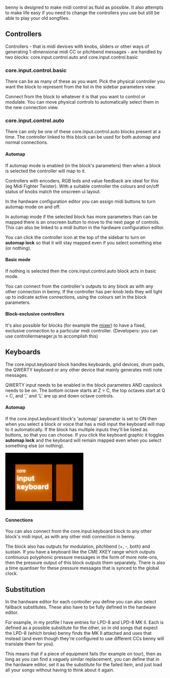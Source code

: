 benny is designed to make midi control as fluid as possible. It also attempts to make life easy if you need to change the controllers you use but still be able to play your old songfiles.

## Controllers

Controllers - that is midi devices with knobs, sliders or other ways of generating 1-dimensional midi CC or pitchbend messages - are handled by two blocks: core.input.control.auto and core.input.control.basic

### core.input.control.basic

There can be as many of these as you want. Pick the physical controller you want the block to represent from the list in the sidebar parameters view.

Connect from the block to whatever it is that you want to control or modulate. You can move physical controls to automatically select them in the new connection view.

### core.input.control.auto

There can only be one of these core.input.control.auto blocks present at a time. The controller linked to this block can be used for both automap and normal connections. 

#### Automap

If automap mode is enabled (in the block's parameters) then when a block is selected the controller will map to it. 

Controllers with encoders, RGB leds and value feedback are ideal for this (eg Midi Fighter Twister). With a suitable controller the colours and on/off status of knobs match the onscreen ui layout. 

In the hardware configuration editor you can assign midi buttons to turn automap mode on and off.

In automap mode if the selected block has more parameters than can be mapped there is an onscreen button to move to the next page of controls. This can also be linked to a midi button in the hardware configuration editor.

You can click the controller icon at the top of the sidebar to turn on **automap lock** so that it will stay mapped even if you select something else (or nothing).

#### Basic mode

If nothing is selected then the core.input.control.auto block acts in basic mode. 

You can connect from the controller's outputs to any block as with any other connection in benny. If the controller has per-knob leds they will light up to indicate active connections, using the colours set in the block parameters. 

#### Block-exclusive controllers

It's also possible for blocks (for example the [mixer](mixer.md)) to have a fixed, exclusive connection to a particular midi controller. (Developers: you can use controllermanager.js to accomplish this)

## Keyboards

The core.input.keyboard block handles keyboards, grid devices, drum pads, the QWERTY keyboard or any other device that mainly generates midi note messages.

QWERTY input needs to be enabled in the block parameters AND capslock needs to be on. The bottom octave starts at Z = C, the top octaves start at Q = C, and ',' and 'L' are up and down octave controls.

#### Automap

If the core.input.keyboard block's 'automap' parameter is set to ON then when you select a block or voice that has a midi input the keyboard will map to it automatically. If the block has multiple inputs they'll be listed as buttons, so that you can choose. If you click the keyboard graphic it toggles **automap lock** and the keyboard will remain mapped even when you select something else (or nothing).

![keyboard automap section](assets/screenshots/block_keyboard.png)

#### Connections

You can also connect from the core.input.keyboard block to any other block's midi input, as with any other midi connection in benny.

The block also has outputs for modulation, pitchbend (+, -, both) and sustain. If you have a keyboard like the CME XKEY range which outputs continuous polyphonic pressure messages in the form of more note-ons, then the pressure output of this block outputs them separately. There is also a time quantiser for these pressure messages that is synced to the global clock.

## Substitution

In the hardware editor for each controller you define you can also select fallback substitutes. These also have to be fully defined in the hardware editor. 

For example, in my profile I have entries for LPD-8 and LPD-8 MK II. Each is defined as a possible substitute for the other, so in old songs that expect the LPD-8 (which broke) benny finds the MK II attached and uses that instead (and even though they're configured to use different CCs benny will translate them for you).

This means that if a piece of equipment fails (for example on tour), then as long as you can find a vaguely similar replacement, you can define that in the hardware editor, set it as the substitute for the failed item, and just load all your songs without having to think about it again.